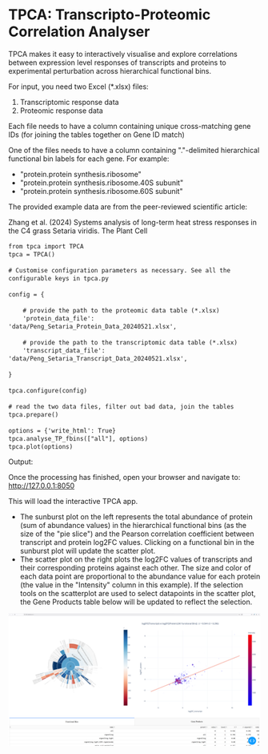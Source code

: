 # TPCA: Transcripto-Proteomic Correlation Analyser

TPCA makes it easy to interactively visualise and explore correlations between 
expression level responses of transcripts and proteins to experimental perturbation
across hierarchical functional bins.

For input, you need two Excel (*.xlsx) files:
1. Transcriptomic response data
2. Proteomic response data

Each file needs to have a column containing unique cross-matching gene IDs 
(for joining the tables together on Gene ID match)

One of the files needs to have a column containing "."-delimited hierarchical 
functional bin labels for each gene. For example: 

- "protein.protein synthesis.ribosome"
- "protein.protein synthesis.ribosome.40S subunit"
- "protein.protein synthesis.ribosome.60S subunit"

The provided example data are from the peer-reviewed scientific article:

Zhang et al. (2024) Systems analysis of long-term heat stress responses in the C4 grass Setaria viridis. The Plant Cell

```
from tpca import TPCA
tpca = TPCA()

# Customise configuration parameters as necessary. See all the configurable keys in tpca.py

config = {

    # provide the path to the proteomic data table (*.xlsx)
    'protein_data_file': 'data/Peng_Setaria_Protein_Data_20240521.xlsx',

    # provide the path to the transcriptomic data table (*.xlsx)
    'transcript_data_file': 'data/Peng_Setaria_Transcript_Data_20240521.xlsx',

}

tpca.configure(config)

# read the two data files, filter out bad data, join the tables
tpca.prepare()

options = {'write_html': True}
tpca.analyse_TP_fbins(["all"], options)
tpca.plot(options)
```

Output:

Once the processing has finished, open your browser and navigate to: http://127.0.0.1:8050

This will load the interactive TPCA app.

- The sunburst plot on the left represents the total abundance of protein (sum of abundance values) in the 
hierarchical functional bins (as the size of the "pie slice") and the Pearson correlation coefficient between 
transcript and protein log2FC values. Clicking on a functional bin in the sunburst plot will update the scatter plot.
- The scatter plot on the right plots the log2FC values of transcripts and their corresponding proteins against 
each other. The size and color of each data point are proportional to the abundance value for each protein 
(the value in the "Intensity" column in this example). If the selection tools on the scatterplot are used 
to select datapoints in the scatter plot, the Gene Products table below will be updated to reflect the selection.

![Screenshot](assets/images/screenshot.png)
